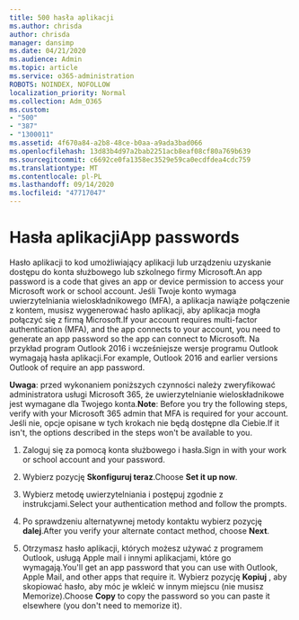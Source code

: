 ```yaml
---
title: 500 hasła aplikacji
ms.author: chrisda
author: chrisda
manager: dansimp
ms.date: 04/21/2020
ms.audience: Admin
ms.topic: article
ms.service: o365-administration
ROBOTS: NOINDEX, NOFOLLOW
localization_priority: Normal
ms.collection: Adm_O365
ms.custom:
- "500"
- "387"
- "1300011"
ms.assetid: 4f670a84-a2b8-48ce-b0aa-a9ada3bad066
ms.openlocfilehash: 13d83b4d97a2bab2251acb8eaf08cf80a769b639
ms.sourcegitcommit: c6692ce0fa1358ec3529e59ca0ecdfdea4cdc759
ms.translationtype: MT
ms.contentlocale: pl-PL
ms.lasthandoff: 09/14/2020
ms.locfileid: "47717047"
---
```

# <a name="app-passwords"></a><span data-ttu-id="92865-102">Hasła aplikacji</span><span class="sxs-lookup"><span data-stu-id="92865-102">App passwords</span></span>

<span data-ttu-id="92865-103">Hasło aplikacji to kod umożliwiający aplikacji lub urządzeniu uzyskanie dostępu do konta służbowego lub szkolnego firmy Microsoft.</span><span class="sxs-lookup"><span data-stu-id="92865-103">An app password is a code that gives an app or device permission to access your Microsoft work or school account.</span></span> <span data-ttu-id="92865-104">Jeśli Twoje konto wymaga uwierzytelniania wieloskładnikowego (MFA), a aplikacja nawiąże połączenie z kontem, musisz wygenerować hasło aplikacji, aby aplikacja mogła połączyć się z firmą Microsoft.</span><span class="sxs-lookup"><span data-stu-id="92865-104">If your account requires multi-factor authentication (MFA), and the app connects to your account, you need to generate an app password so the app can connect to Microsoft.</span></span> <span data-ttu-id="92865-105">Na przykład program Outlook 2016 i wcześniejsze wersje programu Outlook wymagają hasła aplikacji.</span><span class="sxs-lookup"><span data-stu-id="92865-105">For example, Outlook 2016 and earlier versions Outlook of require an app password.</span></span>

 <span data-ttu-id="92865-106">**Uwaga**: przed wykonaniem poniższych czynności należy zweryfikować administratora usługi Microsoft 365, że uwierzytelnianie wieloskładnikowe jest wymagane dla Twojego konta.</span><span class="sxs-lookup"><span data-stu-id="92865-106">**Note**: Before you try the following steps, verify with your Microsoft 365 admin that MFA is required for your account.</span></span> <span data-ttu-id="92865-107">Jeśli nie, opcje opisane w tych krokach nie będą dostępne dla Ciebie.</span><span class="sxs-lookup"><span data-stu-id="92865-107">If it isn't, the options described in the steps won't be available to you.</span></span>

1. <span data-ttu-id="92865-108">Zaloguj się za pomocą konta służbowego i hasła.</span><span class="sxs-lookup"><span data-stu-id="92865-108">Sign in with your work or school account and your password.</span></span>

2. <span data-ttu-id="92865-109">Wybierz pozycję **Skonfiguruj teraz**.</span><span class="sxs-lookup"><span data-stu-id="92865-109">Choose **Set it up now**.</span></span>

3. <span data-ttu-id="92865-110">Wybierz metodę uwierzytelniania i postępuj zgodnie z instrukcjami.</span><span class="sxs-lookup"><span data-stu-id="92865-110">Select your authentication method and follow the prompts.</span></span>

4. <span data-ttu-id="92865-111">Po sprawdzeniu alternatywnej metody kontaktu wybierz pozycję **dalej**.</span><span class="sxs-lookup"><span data-stu-id="92865-111">After you verify your alternate contact method, choose **Next**.</span></span>

5. <span data-ttu-id="92865-112">Otrzymasz hasło aplikacji, których możesz używać z programem Outlook, usługą Apple mail i innymi aplikacjami, które go wymagają.</span><span class="sxs-lookup"><span data-stu-id="92865-112">You'll get an app password that you can use with Outlook, Apple Mail, and other apps that require it.</span></span> <span data-ttu-id="92865-113">Wybierz pozycję **Kopiuj** , aby skopiować hasło, aby móc je wkleić w innym miejscu (nie musisz Memorize).</span><span class="sxs-lookup"><span data-stu-id="92865-113">Choose **Copy** to copy the password so you can paste it elsewhere (you don't need to memorize it).</span></span>
